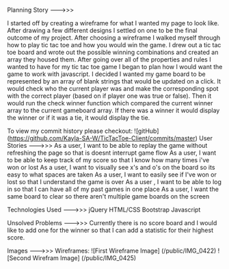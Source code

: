 Planning Story
--->>>

I started off by creating a wireframe for what I wanted my page to look like. After drawing a few different
designs I settled on one to be the final outcome of my project.
After choosing a wireframe I walked myself through how to play tic tac toe and how you would win the game. I drew out a tic tac toe board and wrote out the possible winning combinations and created an array they housed them. After going over all of the properties and rules I wanted to have for my tic tac toe game I began to plan how I would want the game to work with javascript. I decided I wanted my game board to be represented by an array of blank strings that would be updated on a click. It would check who the current player was and make the corresponding spot with the correct player (based on if player one was true or false). Then it would run the check winner function which compared the current winner array to the current gameboard array. If there was a winner it would display the winner or if it was a tie, it would display the tie.

To view my commit history please checkout: ![gitHub] (https://github.com/Kayla-SA-W/TicTacToe-Client/commits/master)
User Stories
--->>>
As a user, I want to be able to replay the game without refreshing the page so that is doesnt interrupt game flow
As a user, I want to be able to keep track of my score so that I know how many times i've won or lost
As a user, I want to visually see x's and o's on the board so its easy to what spaces are taken
As a user, I want to easily see if I've won or lost so that I understand the game is over
As a user , I want to be able to log in so that I can have all of my past games in one place
As a user, I want the same board to clear so there aren't multiple game boards on the screen

Technologies Used
--->>>
jQuery
HTML/CSS
Bootstrap
Javascript

Unsolved Problems
--->>>
Currently there is no score board and I would like to add one for the winner so that I can add a statistic for their highest score.


Images
--->>>
Wireframes:
![First Wireframe Image] (/public/IMG_0422)
![Second Wirefram Image] (/public/IMG_0425)
